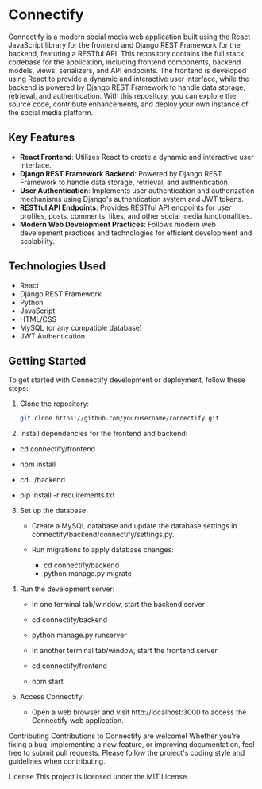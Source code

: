 # Connectify

Connectify is a modern social media web application built using the React JavaScript library for the frontend and Django REST Framework for the backend, featuring a RESTful API. This repository contains the full stack codebase for the application, including frontend components, backend models, views, serializers, and API endpoints. The frontend is developed using React to provide a dynamic and interactive user interface, while the backend is powered by Django REST Framework to handle data storage, retrieval, and authentication. With this repository, you can explore the source code, contribute enhancements, and deploy your own instance of the social media platform.

## Key Features

- **React Frontend**: Utilizes React to create a dynamic and interactive user interface.
- **Django REST Framework Backend**: Powered by Django REST Framework to handle data storage, retrieval, and authentication.
- **User Authentication**: Implements user authentication and authorization mechanisms using Django's authentication system and JWT tokens.
- **RESTful API Endpoints**: Provides RESTful API endpoints for user profiles, posts, comments, likes, and other social media functionalities.
- **Modern Web Development Practices**: Follows modern web development practices and technologies for efficient development and scalability.

## Technologies Used

- React
- Django REST Framework
- Python
- JavaScript
- HTML/CSS
- MySQL (or any compatible database)
- JWT Authentication

## Getting Started

To get started with Connectify development or deployment, follow these steps:

1. Clone the repository:
   ```bash
   git clone https://github.com/yourusername/connectify.git
2. Install dependencies for the frontend and backend:
  - cd connectify/frontend
  - npm install

  - cd ../backend
  - pip install -r requirements.txt

3. Set up the database:
   - Create a MySQL database and update the database settings in connectify/backend/connectify/settings.py.
   - Run migrations to apply database changes:

     - cd connectify/backend
     - python manage.py migrate

4. Run the development server:
   - In one terminal tab/window, start the backend server
    - cd connectify/backend
    - python manage.py runserver

   - In another terminal tab/window, start the frontend server
    - cd connectify/frontend
    - npm start

5. Access Connectify:
   - Open a web browser and visit http://localhost:3000 to access the Connectify web application.

Contributing
Contributions to Connectify are welcome! Whether you're fixing a bug, implementing a new feature, or improving documentation, feel free to submit pull requests. Please follow the project's coding style and guidelines when contributing.

License
This project is licensed under the MIT License.
